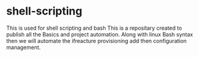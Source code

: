 # shell-scripting
This is used for shell scripting and bash 
This is a repositary created to publish all the Basics and project automation.
Along with linux Bash syntax
then we will automate the ifreacture provisioning
add then configuration management.